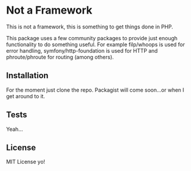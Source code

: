 # Not a Framework

This is not a framework, this is something to get things done in PHP.

This package uses a few community packages to provide just enough functionality to do something useful. For example filp/whoops is used for error handling, symfony/http-foundation is used for HTTP and phroute/phroute for routing (among others).

## Installation

For the moment just clone the repo. Packagist will come soon...or when I get around to it.

## Tests

Yeah...

## License

MIT License yo!
